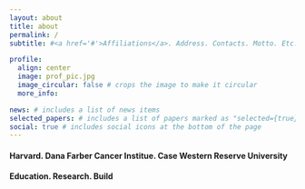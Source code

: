 ```yaml
---
layout: about
title: about
permalink: /
subtitle: #<a href='#'>Affiliations</a>. Address. Contacts. Motto. Etc.

profile:
  align: center
  image: prof_pic.jpg
  image_circular: false # crops the image to make it circular
  more_info:

news: # includes a list of news items
selected_papers: # includes a list of papers marked as "selected={true}"
social: true # includes social icons at the bottom of the page
---
```

#### Harvard. Dana Farber Cancer Institue. Case Western Reserve University 
#### Education. Research. Build
